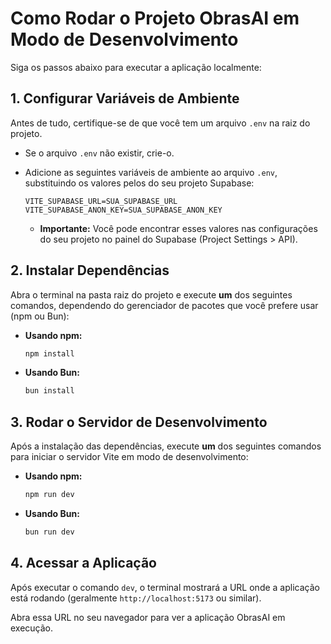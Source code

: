 # Como Rodar o Projeto ObrasAI em Modo de Desenvolvimento

Siga os passos abaixo para executar a aplicação localmente:

## 1. Configurar Variáveis de Ambiente

Antes de tudo, certifique-se de que você tem um arquivo `.env` na raiz do projeto.

- Se o arquivo `.env` não existir, crie-o.
- Adicione as seguintes variáveis de ambiente ao arquivo `.env`, substituindo os valores pelos do seu projeto Supabase:

  ```env
  VITE_SUPABASE_URL=SUA_SUPABASE_URL
  VITE_SUPABASE_ANON_KEY=SUA_SUPABASE_ANON_KEY
  ```

  * **Importante:** Você pode encontrar esses valores nas configurações do seu projeto no painel do Supabase (Project Settings > API).

## 2. Instalar Dependências

Abra o terminal na pasta raiz do projeto e execute **um** dos seguintes comandos, dependendo do gerenciador de pacotes que você prefere usar (npm ou Bun):

*   **Usando npm:**

    ```bash
    npm install
    ```

*   **Usando Bun:**

    ```bash
    bun install
    ```

## 3. Rodar o Servidor de Desenvolvimento

Após a instalação das dependências, execute **um** dos seguintes comandos para iniciar o servidor Vite em modo de desenvolvimento:

*   **Usando npm:**

    ```bash
    npm run dev
    ```

*   **Usando Bun:**

    ```bash
    bun run dev
    ```

## 4. Acessar a Aplicação

Após executar o comando `dev`, o terminal mostrará a URL onde a aplicação está rodando (geralmente `http://localhost:5173` ou similar).

Abra essa URL no seu navegador para ver a aplicação ObrasAI em execução. 